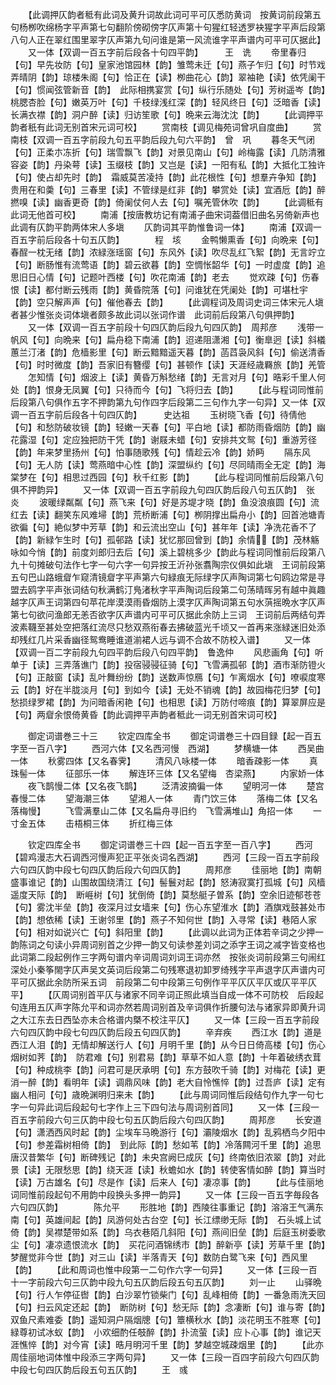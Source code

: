 <!-- { "loadSidebar": true } -->
　　【此调押仄韵者秪有此词及黄升词故此词可平可仄悉防黄词　按黄词前段第五句杨栁吹绵杨字平声第七句翻阶傍砌傍字仄声第十句猩红轻透罗袂猩字平声后段第八句人正在翠红围里翠字仄声第九句问谁是第一风流谁字平声谱内可平可仄据此】
　　又一体【双调一百五字前后段各十句四平韵】　　　王　诜
　　帝里春归【句】早先妆防【句】皇家池馆园林【韵】雏莺未迁【句】燕子乍归【句】时节戏弄晴阴【韵】琼楼朱阁【句】恰正在【读】栁曲花心【韵】翠袖艳【读】依凭阑干【句】惯闻弦管新音【韵】　此际相携宴赏【句】纵行乐随处【句】芳树遥岑【韵】桃腮杏脸【句】嫩英万叶【句】千枝绿浅红深【韵】轻风终日【句】泛暗香【读】长满衣襟【韵】洞户醉【读】归访笙歌【句】晩来云海沈沈【韵】
　　【此调押平韵者秖有此词无别首宋元词可校】
　　赏南枝【调见梅苑词曾巩自度曲】
　　赏南枝【双调一百五字前段九句五平韵后段九句六平韵】　曾　巩
　　暮冬天气闭【句】正柔朩冻折【句】瑞雪飘飞【韵】对景见南山【句】岭梅露【读】几防清雅容姿【韵】丹染萼【读】玉缀枝【韵】又岂是【读】一阳有私【韵】大抵化工独许【句】使占却先时【韵】　霜威莫苦凌持【韵】此花根性【句】想羣卉争知【韵】贵用在和羮【句】三春里【读】不管绿是红非【韵】攀赏处【读】宜酒卮【韵】醉撚嗅【读】幽香更奇【韵】倚阑仗何人去【句】嘱羌管休吹【韵】
　　【此调秪有此词无他首可校】
　　南浦【按唐教坊记有南浦子曲宋词葢借旧曲名另倚新声也　此调有仄韵平韵两体宋人多塡
　　仄韵词其平韵惟鲁词一体】
　　南浦【双调一百五字前后段各十句五仄韵】　　　　程　垓
　　金鸭懒熏香【句】向晩来【句】春酲一枕无绪【韵】浓緑涨瑶窗【句】东风外【读】吹尽乱红飞絮【韵】无言竚立【句】断肠惟有流莺语【韵】碧云欲暮【韵】空惆怅韶华【句】一时虚度【韵】追思旧日心情【句】记题叶西楼【句】吹花南浦【韵】老去
　　觉欢疎【句】伤春恨【读】都付断云残雨【韵】黄昏院落【句】问谁犹在凭阑处【韵】可堪杜宇【韵】空只解声声【句】催他春去【韵】
　　【此调程词及周词史词三体宋元人塡者甚少惟张炎词体塡者颇多故此词以张词作谱　此词前后段第八句俱押韵】
　　又一体【双调一百五字前段十句四仄韵后段九句四仄韵】　周邦彦
　　浅带一帆风【句】向晩来【句】扁舟稳下南浦【韵】迢递阻潇湘【句】衡臯迥【读】斜檥蕙兰汀渚【韵】危樯影里【句】断云黯黯遥天暮【韵】菡蓞袅风斜【句】偷送清香【句】时时微度【韵】吾家旧有簪缨【句】甚顿作【读】天涯经歳羇旅【韵】羌管
　　怎知情【句】烟波上【读】黄昏万斛愁绪【韵】无言对月【句】晧彩千里人何处【韵】恨身无凤翼【句】只待而今【句】飞将归去【韵】
　　【此与程词同惟前后段第八句俱作五字不押韵第九句作四字后段第二三句作九字一句异】又一体【双调一百五字前后段各十句四仄韵】　　　史达祖
　　玉树晓飞香【句】待倩他【句】和愁防破妆镜【韵】轻嫩一天春【句】平白地【读】都防雨昏烟防【韵】幽花露湿【句】定应独把防干凭【韵】谢屐未蜡【句】安排共文鸳【句】重游芳径【韵】年来梦里扬州【句】怕事随歌残【句】情趁云冷【韵】娇眄
　　隔东风【句】无人防【读】莺燕暗中心性【韵】深盟纵约【句】尽同晴雨全无定【韵】海棠梦在【句】相思过西园【句】秋千红影【韵】
　　【此与程词同惟前后段第八句俱不押韵异】
　　又一体【双调一百五字前段九句四仄韵后段八句五仄韵】　张　炎
　　波暖绿粼粼【句】燕飞来【句】好是苏堤才晓【韵】鱼没浪痕圆【句】流红去【读】翻笑东风难埽【韵】荒桥断浦【句】栁阴撑出扁舟小【韵】回首池塘青欲徧【句】絶似梦中芳草【韵】和云流出空山【句】甚年年【读】净洗花香不了【韵】新緑乍生时【句】孤邨路【读】犹忆那回曾到【韵】余情【韵】茂林觞咏如今悄【韵】前度刘郎归去后【句】溪上碧桃多少【韵此与程词同惟前后段第八九十句摊破句法作七字一句六字一句异按王沂孙张翥陶宗仪俱如此塡　王词前段第五句巴山路蛾睂乍窥清镜睂字平声第六句緑痕无际绿字仄声陶词第七句鸥边常是寻盟去鸥字平声张词结句秋满鹤汀鳬渚秋字平声陶词后段第二句荡晴晖另有越中眞趣越字仄声王词第四句苹花岸漠漠雨昏烟防上漠字仄声陶词第五句水葓摇晩水字仄声第七句欲问渔郎无恙否欲字仄声谱内可平可仄据此余防上三词　王词前后两结句弄波素韈至甚处空把落红流尽只愁双燕衔春去拂破蓝光千顷又一首再来涨緑迷旧处添却残红几片采香幽径鸳鸯睡谁道湔裙人远与调不合故不防校入谱】
　　又一体【双调一百二字前段九句四平韵后段八句四平韵】　鲁逸仲
　　风悲画角【句】听单于【读】三弄落谯门【韵】投宿骎骎征骑【句】飞雪满孤邨【韵】酒市渐防镫火【句】正敲窗【读】乱叶舞纷纷【韵】送数声惊鴈【句】乍离烟水【句】嘹唳度寒云【韵】好在半胧淡月【句】到如今【读】无处不销魂【韵】故园梅花归梦【句】愁损绿罗裙【韵】为问暗香闲艳【句】也相思【读】万防付啼痕【韵】算翠屏应是【句】两睂余恨倚黄昏【韵此调押平声韵者秪此一词无别首宋词可校】




　　御定词谱巻三十三
　　钦定四库全书
　　御定词谱巻三十四目録【起一百五字至一百八字】
　　西河六体【又名西河慢　西湖】
　　梦横塘一体
　　西吴曲一体
　　秋雾四体【又名春霁】
　　清风八咏楼一体
　　暗香疎影一体
　　真珠髻一体
　　征部乐一体
　　解连环三体【又名望梅　杏梁燕】
　　内家娇一体
　　夜飞鹊慢二体【又名夜飞鹊】
　　泛清波摘徧一体
　　望明河一体
　　楚宫春慢二体
　　望海潮三体
　　望湘人一体
　　青门饮三体
　　落梅二体【又名落梅慢】
　　飞雪满羣山二体【又名扁舟寻旧约　飞雪满堆山】角招一体
　　一寸金五体
　　击梧桐三体
　　折红梅三体







　　钦定四库全书
　　御定词谱巻三十四【起一百五字至一百八字】
　　西河【碧鸡漫志大石调西河慢声犯正平张炎词名西湖】
　　西河【三段一百五字前段六句四仄韵中段七句四仄韵后段六句四仄韵】
　　周邦彦
　　佳丽地【韵】南朝盛事谁记【韵】山围故国绕清江【句】髻鬟对起【韵】怒涛寂寞打孤城【句】风樯遥度天际【韵】　断崕树【句】犹倒倚【韵】莫愁艇子曽系【韵】空余旧迹郁苍苍【句】雾沈半垒【韵】夜深月过女墙来【句】伤心东望淮水【韵】酒旗戏鼓甚处市【韵】想依稀【读】王谢邻里【韵】燕子不知何世【韵】入寻常【读】巷陌人家【句】相对如说兴亡【句】斜阳里【韵】
　　【此调以此词为正体若辛词之少押一韵陈词之句读小异周词别首之少押一韵又句读参差刘词之添字王词之减字皆变格也　此词第二段起例作三字两句谱内辛词周词刘词王词亦然　按张炎词前段第三句闹红深处小秦筝閙字仄声吴文英词后段第二句残寒退初卸罗绮残字平声退字仄声谱内可平可仄据此余防所采五词　前段第二句中段第三句例作平平仄仄平仄或仄平平仄平】
　　【仄周词别首平仄与诸家不同辛词正照此填当自成一体不可防校　后段起句连用五仄声字陈允平和词亦然若周词别首及辛词俱作折腰句法与诸家异即黄升词之大江东去日西坠亦未合格谱内槩不校注平仄】
　　又一体【三段一百五字前段六句四仄韵中段七句四仄韵后段五句四仄韵】
　　辛弃疾
　　西江水【韵】道是西江人泪【韵】无情却解送行人【句】月明千里【韵】从今日日倚高楼【句】伤心烟树如荠【韵】　防君难【句】别君易【韵】草草不如人意【韵】十年着破绣衣茸【句】种成桃李【韵】问君可是厌承明【句】东方鼓吹千骑【韵】对梅花【读】更消一醉【韵】看明年【读】调鼎风味【韵】老大自怜憔悴【韵】过吾庐【读】定有幽人相问【句】歳晩渊明归来未【韵】
　　【此与周词同惟后段结句作九字一句七字一句异此词后段起句七字作上三下四句法与周词别首同】
　　又一体【三段一百五字前段六句三仄韵中段七句五仄韵后段六句四仄韵】
　　周邦彦
　　长安道【句】潇洒西风时起【韵】尘埃车马晩游行【句】灞陵烟水【韵】乱鸦栖鸟夕阳中【句】参差霜树相倚【韵】　到此际【韵】愁如苇【韵】冷落闗河千里【韵】追思唐汉昔繁华【句】断碑残记【韵】未央宫阙巳成灰【句】终南依旧浓翠【韵】对此景【读】无限愁思【韵】绕天涯【读】秋蟾如水【韵】转使客情如醉【韵】算当时【读】万古雄名【句】尽是作【读】后来人【句】凄凉事【韵】
　　【此与佳丽地词同惟前段起句不用韵中段换头多押一韵异】
　　又一体【三段一百五字毎段各六句四仄韵】　　　　陈允平
　　形胜地【韵】西陵往事重记【韵】溶溶王气满东南【句】英雄间起【韵】凤游何处古台空【句】长江缥缈无际【韵】　石头城上试倚【韵】吴襟楚带如系【韵】乌衣巷陌几斜阳【句】燕间旧垒【韵】后庭玉树委歌尘【句】凄凉遗恨流水【韵】　买花问酒锦绣市【韵】醉新亭【读】芳草千里【韵】梦醒觉非今世【韵】对三山【读】半落青天【句】数防白鹭飞来【句】西风里【韵】
　　【此和周词也惟中段第一二句作六字一句异】
　　又一体【三段一百十一字前段六句三仄韵中段九句五仄韵后段五句五仄韵】
　　刘一止
　　山驿晩【句】行人乍停征辔【韵】白沙翠竹锁柴门【句】乱峰相倚【韵】一番急雨洗天回【句】扫云风定还起【韵】　断防树【句】愁无际【韵】念凄断【句】谁与寄【韵】双鱼尺素难委【韵】遥知洞户隔烟牕【句】簟横秋水【韵】淡花明玉不胜寒【句】緑尊初试冰蚁【韵】　小欢细酌任攲醉【韵】扑流萤【读】应卜心事【韵】谁记天涯憔悴【韵】对今宵【读】晧月明河千里【韵】梦越空城疎烟里【韵】
　　【此亦周佳丽地词体惟中段添三字两句异】
　　又一体【三段一百四字前段六句四仄韵中段七句四仄韵后段五句五仄韵】
　　王　彧
